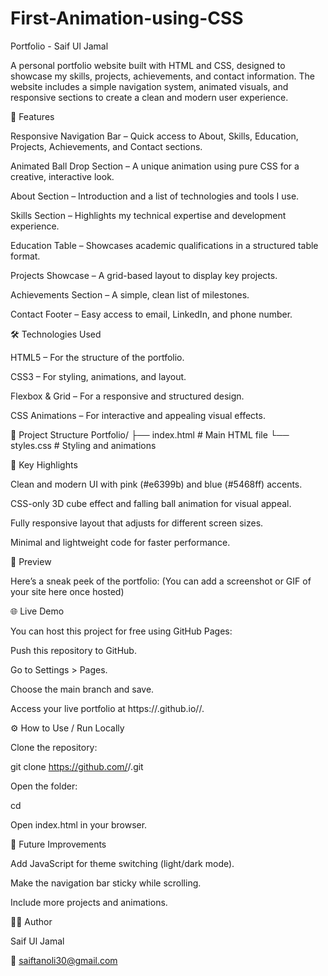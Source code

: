 # First-Animation-using-CSS
Portfolio - Saif Ul Jamal

A personal portfolio website built with HTML and CSS, designed to showcase my skills, projects, achievements, and contact information. The website includes a simple navigation system, animated visuals, and responsive sections to create a clean and modern user experience.

🚀 Features

Responsive Navigation Bar – Quick access to About, Skills, Education, Projects, Achievements, and Contact sections.

Animated Ball Drop Section – A unique animation using pure CSS for a creative, interactive look.

About Section – Introduction and a list of technologies and tools I use.

Skills Section – Highlights my technical expertise and development experience.

Education Table – Showcases academic qualifications in a structured table format.

Projects Showcase – A grid-based layout to display key projects.

Achievements Section – A simple, clean list of milestones.

Contact Footer – Easy access to email, LinkedIn, and phone number.

🛠️ Technologies Used

HTML5 – For the structure of the portfolio.

CSS3 – For styling, animations, and layout.

Flexbox & Grid – For a responsive and structured design.

CSS Animations – For interactive and appealing visual effects.

📂 Project Structure
Portfolio/
├── index.html       # Main HTML file
└── styles.css       # Styling and animations

🎨 Key Highlights

Clean and modern UI with pink (#e6399b) and blue (#5468ff) accents.

CSS-only 3D cube effect and falling ball animation for visual appeal.

Fully responsive layout that adjusts for different screen sizes.

Minimal and lightweight code for faster performance.

📸 Preview

Here’s a sneak peek of the portfolio:
(You can add a screenshot or GIF of your site here once hosted)

🌐 Live Demo

You can host this project for free using GitHub Pages:

Push this repository to GitHub.

Go to Settings > Pages.

Choose the main branch and save.

Access your live portfolio at https://<your-username>.github.io/<repo-name>/.

⚙️ How to Use / Run Locally

Clone the repository:

git clone https://github.com/<your-username>/<repo-name>.git


Open the folder:

cd <repo-name>


Open index.html in your browser.

📌 Future Improvements

Add JavaScript for theme switching (light/dark mode).

Make the navigation bar sticky while scrolling.

Include more projects and animations.

👨‍💻 Author

Saif Ul Jamal

📧 saiftanoli30@gmail.com
